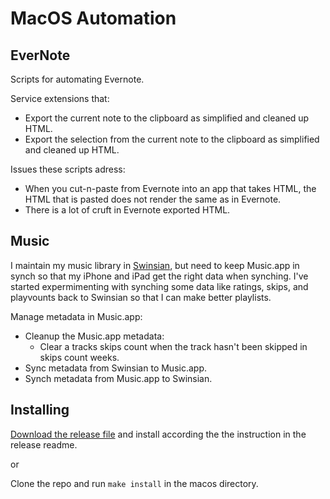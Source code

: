 # MacOS Automation

## EverNote

Scripts for automating Evernote.

Service extensions that:
* Export the current note to the clipboard as simplified and cleaned up HTML.
* Export the selection from the current note to the clipboard as simplified and cleaned up HTML.

Issues these scripts adress:
* When you cut-n-paste from Evernote into an app that takes HTML, the HTML that is pasted does not render the same as in Evernote.
* There is a lot of cruft in Evernote exported HTML.

## Music

I maintain my music library in [Swinsian](https://swinsian.com/), but need to keep Music.app in synch so that my iPhone and iPad get the right data when synching. I've started expermimenting with synching some data like ratings, skips, and playvounts back to Swinsian so that I can make better playlists.

Manage metadata in Music.app:
* Cleanup the Music.app metadata:
  * Clear a tracks skips count when the track hasn't been skipped in skips count weeks.
* Sync metadata from Swinsian to Music.app.
* Synch metadata from Music.app to Swinsian.

## Installing

[Download the release file](https://github.com/tcgoetz/EvernoteAutomation/releases) and install according the the instruction in the release readme.

or

Clone the repo and run `make install` in the macos directory.
